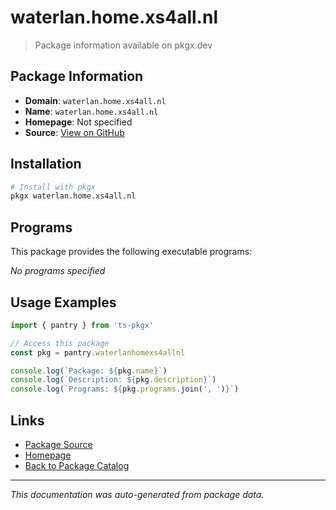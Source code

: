 # waterlan.home.xs4all.nl

> Package information available on pkgx.dev

## Package Information

- **Domain**: `waterlan.home.xs4all.nl`
- **Name**: `waterlan.home.xs4all.nl`
- **Homepage**: Not specified
- **Source**: [View on GitHub](https://github.com/pkgxdev/pantry/tree/main/projects/waterlan.home.xs4all.nl/package.yml)

## Installation

```bash
# Install with pkgx
pkgx waterlan.home.xs4all.nl
```

## Programs

This package provides the following executable programs:

*No programs specified*

## Usage Examples

```typescript
import { pantry } from 'ts-pkgx'

// Access this package
const pkg = pantry.waterlanhomexs4allnl

console.log(`Package: ${pkg.name}`)
console.log(`Description: ${pkg.description}`)
console.log(`Programs: ${pkg.programs.join(', ')}`)
```

## Links

- [Package Source](https://github.com/pkgxdev/pantry/tree/main/projects/waterlan.home.xs4all.nl/package.yml)
- [Homepage](#)
- [Back to Package Catalog](../package-catalog.md)

---

*This documentation was auto-generated from package data.*
